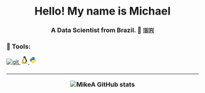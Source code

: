 <h1 align="center">Hello! My name is Michael</h1>

<h3 align="center"> A Data Scientist from Brazil. 🎲 🇧🇷 </h3>

<h3 align="left" > 🔬 Tools:</h3> <p align="left"> <a href="https://git-scm.com/" target="_blank" rel="noreferrer"> <img src="https://www.vectorlogo.zone/logos/git-scm/git-scm-icon.svg" alt="git" width="20" height="20"/> </a> <a href="https://www.linux.org/" target="_blank" rel="noreferrer"> <img src="https://raw.githubusercontent.com/devicons/devicon/master/icons/linux/linux-original.svg" alt="linux" width="20" height="20"/> </a> <a href="https://www.python.org" target="_blank" rel="noreferrer"> <img src="https://raw.githubusercontent.com/devicons/devicon/master/icons/python/python-original.svg" alt="python" width="20" height="20"/> </a> </p>





<h3 align="center">

---




![MikeA GitHub stats](https://github-readme-stats.vercel.app/api?username=MikeAL94&theme=dark&show_icons=true)

